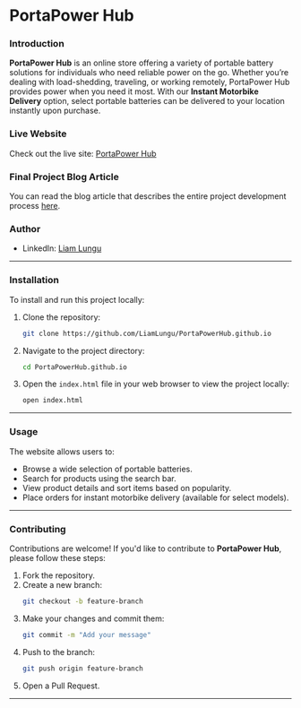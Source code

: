 # **PortaPower Hub**

### **Introduction**
**PortaPower Hub** is an online store offering a variety of portable battery solutions for individuals who need reliable power on the go. Whether you’re dealing with load-shedding, traveling, or working remotely, PortaPower Hub provides power when you need it most. With our **Instant Motorbike Delivery** option, select portable batteries can be delivered to your location instantly upon purchase.

### **Live Website**
Check out the live site: [PortaPower Hub](https://liamlungu.github.io/PortaPowerHub.github.io/)

### **Final Project Blog Article**
You can read the blog article that describes the entire project development process [here](#link-to-your-blog-post).

### **Author**
- LinkedIn: [Liam Lungu](https://www.linkedin.com/in/liam-lungu)  

---

### **Installation**
To install and run this project locally:

1. Clone the repository:
   ```bash
   git clone https://github.com/LiamLungu/PortaPowerHub.github.io
   ```
2. Navigate to the project directory:
   ```bash
   cd PortaPowerHub.github.io
   ```
3. Open the `index.html` file in your web browser to view the project locally:
   ```bash
   open index.html
   ```

---

### **Usage**
The website allows users to:
- Browse a wide selection of portable batteries.
- Search for products using the search bar.
- View product details and sort items based on popularity.
- Place orders for instant motorbike delivery (available for select models).

---

### **Contributing**
Contributions are welcome! If you'd like to contribute to **PortaPower Hub**, please follow these steps:

1. Fork the repository.
2. Create a new branch:
   ```bash
   git checkout -b feature-branch
   ```
3. Make your changes and commit them:
   ```bash
   git commit -m "Add your message"
   ```
4. Push to the branch:
   ```bash
   git push origin feature-branch
   ```
5. Open a Pull Request.

---
